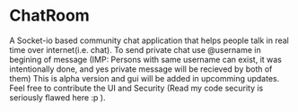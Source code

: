 # ChatRoom
A Socket-io based community chat application that
helps people talk in real time over internet(i.e. chat).
To send private chat use @username in begining of message
(IMP: Persons with same username can exist, it was intentionally done,
      and yes private message will be recieved by both of them)
This is alpha version and gui will be added in upcomming updates.    
Feel free to contribute the UI and Security (Read my code security is seriously flawed here :p ).

